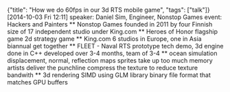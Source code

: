 {"title": "How we do 60fps in our 3d RTS mobile game", "tags": ["talk"]}
[2014-10-03 Fri 12:11]
speaker: Daniel Sim, Engineer, Nonstop Games
event: Hackers and Painters
** Nonstop Games
founded in 2011 by four Finnish
size of 17
independent studio under King.com
** Heroes of Honor
flagship game
2d strategy game
** King.com
6 studios in Europe, one in Asia
biannual get together
** FLEET - Naval RTS prototype
tech demo, 3d engine done in C++
developed over 3-4 months, team of 3-4
** ocean simulation
displacement, normal, reflection maps
sprites take up too much memory
artists deliver the punchline
compress the texture to reduce texture bandwith
** 3d rendering
SIMD using GLM library
binary file format that matches GPU buffers
